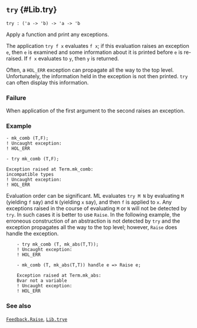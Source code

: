 ## `try` {#Lib.try}


```
try : ('a -> 'b) -> 'a -> 'b
```



Apply a function and print any exceptions.


The application `try f x` evaluates `f x`; if this evaluation raises an
exception `e`, then `e` is examined and some information about it is
printed before `e` is re-raised. If `f x` evaluates to `y`, then `y` is
returned.

Often, a `HOL_ERR` exception can propagate all the way to the top level.
Unfortunately, the information held in the exception is not then printed.
`try` can often display this information.

### Failure

When application of the first argument to the second raises an exception.

### Example

    
    - mk_comb (T,F);
    ! Uncaught exception:
    ! HOL_ERR
    
    - try mk_comb (T,F);
    
    Exception raised at Term.mk_comb:
    incompatible types
    ! Uncaught exception:
    ! HOL_ERR
    
Evaluation order can be significant. ML evaluates `try M N` by
evaluating `M` (yielding `f` say) and `N` (yielding `x` say), and then
`f` is applied to `x`. Any exceptions raised in the course of evaluating
`M` or `N` will not be detected by `try`. In such cases it is better to
use `Raise`. In the following example, the erroneous construction of an
abstraction is not detected by `try` and the exception propagates all
the way to the top level; however, `Raise` does handle the exception.
    
        - try mk_comb (T, mk_abs(T,T));
        ! Uncaught exception:
        ! HOL_ERR
    
        - mk_comb (T, mk_abs(T,T)) handle e => Raise e;
    
        Exception raised at Term.mk_abs:
        Bvar not a variable
        ! Uncaught exception:
        ! HOL_ERR
    



### See also

[`Feedback.Raise`](#Feedback.Raise), [`Lib.trye`](#Lib.trye)

